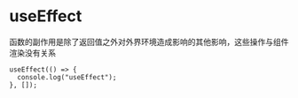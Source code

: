 # useEffect

函数的副作用是除了返回值之外对外界环境造成影响的其他影响，这些操作与组件渲染没有关系

```tsx
useEffect(() => {
  console.log("useEffect");
}, []);
```
